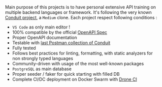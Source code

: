 Main purpose of this projects is to have personal extensive API training on multiple backend languages or framework. It's following the very known [Conduit project](https://github.com/gothinkster/realworld), a `Medium` clone. Each project respect following conditions :

* `VS Code` as only main editor !
* 100% compatible by the official [OpenAPI Spec](https://realworld-docs.netlify.app/docs/specs/backend-specs/endpoints)
* Proper OpenAPI documentation
* Testable with [last Postman collection of Conduit](https://github.com/gothinkster/realworld/tree/main/api)
* Fully tested
* Follows best practices for linting, formatting, with static analyzers for non strongly typed languages
* Community-driven with usage of the most well-known packages
* `PostgreSQL` as main database
* Proper seeder / faker for quick starting with filled DB
* Complete CI/DC deployment on Docker Swarm with [Drone CI](https://www.drone.io/)
